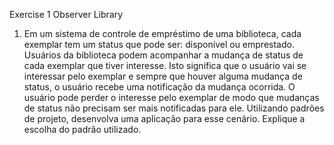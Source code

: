 Exercise 1 Observer Library

1. Em um sistema de controle de empréstimo de uma biblioteca, cada exemplar tem um
status que pode ser: disponível ou emprestado. Usuários da biblioteca podem
acompanhar a mudança de status de cada exemplar que tiver interesse. Isto significa
que o usuário vai se interessar pelo exemplar e sempre que houver alguma mudança
de status, o usuário recebe uma notificação da mudança ocorrida. O usuário pode
perder o interesse pelo exemplar de modo que mudanças de status não precisam ser
mais notificadas para ele. Utilizando padrões de projeto, desenvolva uma aplicação
para esse cenário. Explique a escolha do padrão utilizado.

